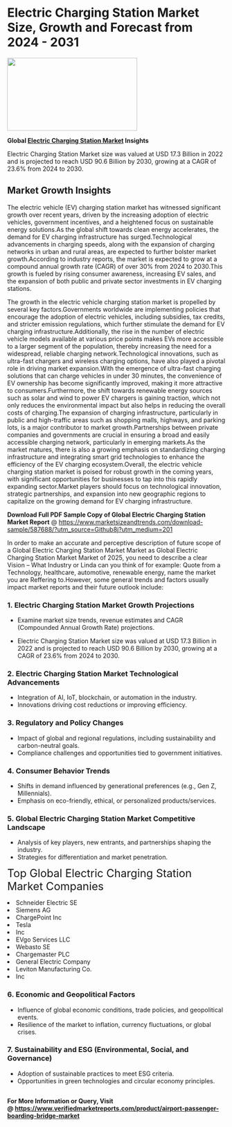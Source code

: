 <H1>Electric Charging Station Market Size, Growth and Forecast from 2024 - 2031</H1><img class="aligncenter size-medium wp-image-584254" src="https://thirdeyenews.in/wp-content/uploads/2024/09/Global-Market-Research-300x168.jpeg" alt="" width="300" height="168" /><p><strong>Global&nbsp;<a href="https://www.marketsizeandtrends.com/download-sample/587688/?utm_source=Github8j?utm_medium=201">Electric Charging Station Market</a> Insights</strong></p><p>Electric Charging Station Market size was valued at USD 17.3 Billion in 2022 and is projected to reach USD 90.6 Billion by 2030, growing at a CAGR of 23.6% from 2024 to 2030.</p><p><h2>Market Growth Insights</h2> <p>The electric vehicle (EV) charging station market has witnessed significant growth over recent years, driven by the increasing adoption of electric vehicles, government incentives, and a heightened focus on sustainable energy solutions.As the global shift towards clean energy accelerates, the demand for EV charging infrastructure has surged.Technological advancements in charging speeds, along with the expansion of charging networks in urban and rural areas, are expected to further bolster market growth.According to industry reports, the market is expected to grow at a compound annual growth rate (CAGR) of over 30% from 2024 to 2030.This growth is fueled by rising consumer awareness, increasing EV sales, and the expansion of both public and private sector investments in EV charging stations.</p> <p>The growth in the electric vehicle charging station market is propelled by several key factors.Governments worldwide are implementing policies that encourage the adoption of electric vehicles, including subsidies, tax credits, and stricter emission regulations, which further stimulate the demand for EV charging infrastructure.Additionally, the rise in the number of electric vehicle models available at various price points makes EVs more accessible to a larger segment of the population, thereby increasing the need for a widespread, reliable charging network.Technological innovations, such as ultra-fast chargers and wireless charging options, have also played a pivotal role in driving market expansion.With the emergence of ultra-fast charging solutions that can charge vehicles in under 30 minutes, the convenience of EV ownership has become significantly improved, making it more attractive to consumers.Furthermore, the shift towards renewable energy sources such as solar and wind to power EV chargers is gaining traction, which not only reduces the environmental impact but also helps in reducing the overall costs of charging.The expansion of charging infrastructure, particularly in public and high-traffic areas such as shopping malls, highways, and parking lots, is a major contributor to market growth.Partnerships between private companies and governments are crucial in ensuring a broad and easily accessible charging network, particularly in emerging markets.As the market matures, there is also a growing emphasis on standardizing charging infrastructure and integrating smart grid technologies to enhance the efficiency of the EV charging ecosystem.Overall, the electric vehicle charging station market is poised for robust growth in the coming years, with significant opportunities for businesses to tap into this rapidly expanding sector.Market players should focus on technological innovation, strategic partnerships, and expansion into new geographic regions to capitalize on the growing demand for EV charging infrastructure.</p> <p><span class=""><strong>Download Full PDF Sample Copy of Global Electric Charging Station Market Report</strong> @ <a href="https://www.marketsizeandtrends.com/download-sample/587688/?utm_source=Github8j?utm_medium=201" target="_blank">https://www.marketsizeandtrends.com/download-sample/587688/?utm_source=Github8j?utm_medium=201</a></span></p><p>In order to make an accurate and perceptive description of future scope of a Global&nbsp;Electric Charging Station Market Market as Global&nbsp;Electric Charging Station Market Market of 2025, you need to describe a clear Vision &ndash; What Industry or Linda can you think of for example: Quote from a Technology, healthcare, automotive, renewable energy, name the market you are Reffering to.However, some general trends and factors usually impact market reports and their future outlook include:</p><h3>1.&nbsp;<strong>Electric Charging Station Market Growth Projections</strong></h3><ul><li>Examine market size trends, revenue estimates and CAGR (Compounded Annual Growth Rate) projections.</li><li><p>Electric Charging Station Market size was valued at USD 17.3 Billion in 2022 and is projected to reach USD 90.6 Billion by 2030, growing at a CAGR of 23.6% from 2024 to 2030.</p></li></ul><h3>2.&nbsp;<strong>Electric Charging Station Market Technological Advancements</strong></h3><ul><li>Integration of AI, IoT, blockchain, or automation in the industry.</li><li>Innovations driving cost reductions or improving efficiency.</li></ul><h3>3.&nbsp;<strong>Regulatory and Policy Changes</strong></h3><ul><li>Impact of global and regional regulations, including sustainability and carbon-neutral goals.</li><li>Compliance challenges and opportunities tied to government initiatives.</li></ul><h3>4.&nbsp;<strong>Consumer Behavior Trends</strong></h3><ul><li>Shifts in demand influenced by generational preferences (e.g., Gen Z, Millennials).</li><li>Emphasis on eco-friendly, ethical, or personalized products/services.</li></ul><h3>5.&nbsp;<strong>Global Electric Charging Station Market Competitive Landscape</strong></h3><ul><li>Analysis of key players, new entrants, and partnerships shaping the industry.</li><li>Strategies for differentiation and market penetration.</li></ul><p data-pm-slice="1 1 []"><span style="color: inherit; font-family: inherit; font-size: 25px;">Top Global Electric Charging Station Market Companies</span></p><div class="" data-test-id=""><p><li>Schneider Electric SE</li><li> Siemens AG</li><li> ChargePoint Inc</li><li> Tesla</li><li> Inc</li><li> EVgo Services LLC</li><li> Webasto SE</li><li> Chargemaster PLC</li><li> General Electric Company</li><li> Leviton Manufacturing Co.</li><li> Inc</li></p></div><h3>6.&nbsp;<strong>Economic and Geopolitical Factors</strong></h3><ul><li>Influence of global economic conditions, trade policies, and geopolitical events.</li><li>Resilience of the market to inflation, currency fluctuations, or global crises.</li></ul><h3>7.&nbsp;<strong>Sustainability and ESG (Environmental, Social, and Governance)</strong></h3><ul><li>Adoption of sustainable practices to meet ESG criteria.</li><li>Opportunities in green technologies and circular economy principles.</li></ul><h2><strong style="font-size: 14px;">For More Information or Query, Visit @&nbsp;</strong><a style="background-color: #ffffff; font-size: 14px;" href="https://www.marketsizeandtrends.com/report/electric-charging-station-market/" target="_blank">https://www.verifiedmarketreports.com/product/airport-passenger-boarding-bridge-market</a></h2>